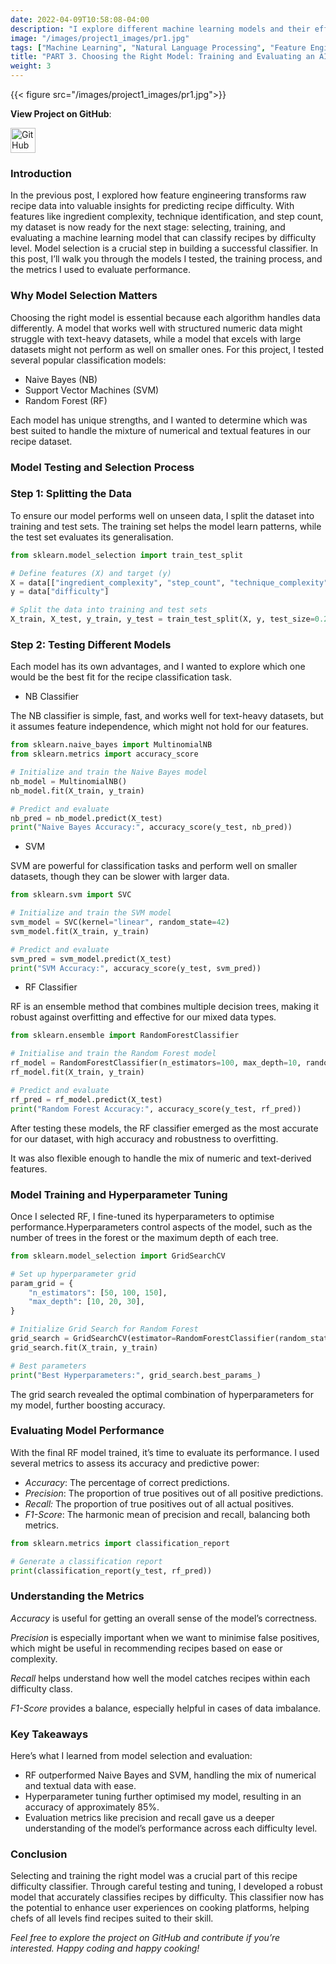 ```yaml
---
date: 2022-04-09T10:58:08-04:00
description: "I explore different machine learning models and their effectiveness in classifying recipe difficulty levels. In this blog, I talk about the process of model selection, hyperparameter tuning, and evaluation metrics, sharing insights into which models performed best and why."
image: "/images/project1_images/pr1.jpg"
tags: ["Machine Learning", "Natural Language Processing", "Feature Engineering", "Recipe Classification", "Random Forest", "AI in Cooking", "LIME Interpretability", "Text Processing", "Python for Machine Learning"]
title: "PART 3. Choosing the Right Model: Training and Evaluating an AI Recipe Difficulty Classifier"
weight: 3
---
```

{{< figure src="/images/project1_images/pr1.jpg">}}


**View Project on GitHub**: 

<a href="https://github.com/drnsmith/AI-Recipe-Classifier" target="_blank">
    <img src="/images/github.png" alt="GitHub" style="width:40px; height:40px; vertical-align: middle;">
  </a>

### Introduction
In the previous post, I explored how feature engineering transforms raw recipe data into valuable insights for predicting recipe difficulty. With features like ingredient complexity, technique identification, and step count, my dataset is now ready for the next stage: selecting, training, and evaluating a machine learning model that can classify recipes by difficulty level. Model selection is a crucial step in building a successful classifier. In this post, I’ll walk you through the models I tested, the training process, and the metrics I used to evaluate performance.

### Why Model Selection Matters
Choosing the right model is essential because each algorithm handles data differently. 
A model that works well with structured numeric data might struggle with text-heavy datasets, while a model that excels with large datasets might not perform as well on smaller ones. For this project, I tested several popular classification models:

- Naive Bayes (NB)
- Support Vector Machines (SVM)
- Random Forest (RF)

Each model has unique strengths, and I wanted to determine which was best suited to handle the mixture of numerical and textual features in our recipe dataset.

### Model Testing and Selection Process
### Step 1: Splitting the Data
To ensure our model performs well on unseen data, I split the dataset into training and test sets. The training set helps the model learn patterns, while the test set evaluates its generalisation.

```python
from sklearn.model_selection import train_test_split

# Define features (X) and target (y)
X = data[["ingredient_complexity", "step_count", "technique_complexity"]]
y = data["difficulty"]

# Split the data into training and test sets
X_train, X_test, y_train, y_test = train_test_split(X, y, test_size=0.2, random_state=42)
```

### Step 2: Testing Different Models
Each model has its own advantages, and I wanted to explore which one would be the best fit for the recipe classification task.

 - NB Classifier

The NB classifier is simple, fast, and works well for text-heavy datasets, but it assumes feature independence, which might not hold for our features.

```python
from sklearn.naive_bayes import MultinomialNB
from sklearn.metrics import accuracy_score

# Initialize and train the Naive Bayes model
nb_model = MultinomialNB()
nb_model.fit(X_train, y_train)

# Predict and evaluate
nb_pred = nb_model.predict(X_test)
print("Naive Bayes Accuracy:", accuracy_score(y_test, nb_pred))
```
 - SVM

SVM are powerful for classification tasks and perform well on smaller datasets, though they can be slower with larger data.

```python
from sklearn.svm import SVC

# Initialize and train the SVM model
svm_model = SVC(kernel="linear", random_state=42)
svm_model.fit(X_train, y_train)

# Predict and evaluate
svm_pred = svm_model.predict(X_test)
print("SVM Accuracy:", accuracy_score(y_test, svm_pred))
```

 - RF Classifier

RF is an ensemble method that combines multiple decision trees, making it robust against overfitting and effective for our mixed data types.

```python
from sklearn.ensemble import RandomForestClassifier

# Initialise and train the Random Forest model
rf_model = RandomForestClassifier(n_estimators=100, max_depth=10, random_state=42)
rf_model.fit(X_train, y_train)

# Predict and evaluate
rf_pred = rf_model.predict(X_test)
print("Random Forest Accuracy:", accuracy_score(y_test, rf_pred))
```
After testing these models, the RF classifier emerged as the most accurate for our dataset, with high accuracy and robustness to overfitting. 

It was also flexible enough to handle the mix of numeric and text-derived features.

### Model Training and Hyperparameter Tuning
Once I selected RF, I fine-tuned its hyperparameters to optimise performance.Hyperparameters control aspects of the model, such as the number of trees in the forest or the maximum depth of each tree.

``` python
from sklearn.model_selection import GridSearchCV

# Set up hyperparameter grid
param_grid = {
    "n_estimators": [50, 100, 150],
    "max_depth": [10, 20, 30],
}

# Initialize Grid Search for Random Forest
grid_search = GridSearchCV(estimator=RandomForestClassifier(random_state=42), param_grid=param_grid, cv=3, scoring="accuracy")
grid_search.fit(X_train, y_train)

# Best parameters
print("Best Hyperparameters:", grid_search.best_params_)
```
The grid search revealed the optimal combination of hyperparameters for my model, further boosting accuracy.

### Evaluating Model Performance
With the final RF model trained, it’s time to evaluate its performance. I used several metrics to assess its accuracy and predictive power:

 - *Accuracy*: The percentage of correct predictions.
 - *Precision*: The proportion of true positives out of all positive predictions.
 - *Recall:* The proportion of true positives out of all actual positives.
 - *F1-Score*: The harmonic mean of precision and recall, balancing both metrics.

```python
from sklearn.metrics import classification_report

# Generate a classification report
print(classification_report(y_test, rf_pred))
```

### Understanding the Metrics
*Accuracy* is useful for getting an overall sense of the model’s correctness.

*Precision* is especially important when we want to minimise false positives, which might be useful in recommending recipes based on ease or complexity.

*Recall* helps understand how well the model catches recipes within each difficulty class.

*F1-Score* provides a balance, especially helpful in cases of data imbalance.

### Key Takeaways
Here’s what I learned from model selection and evaluation:

 - RF outperformed Naive Bayes and SVM, handling the mix of numerical and textual data with ease.
 - Hyperparameter tuning further optimised my model, resulting in an accuracy of approximately 85%.
 - Evaluation metrics like precision and recall gave us a deeper understanding of the model’s performance across each difficulty level.

### Conclusion
Selecting and training the right model was a crucial part of this recipe difficulty classifier. Through careful testing and tuning, I developed a robust model that accurately classifies recipes by difficulty. This classifier now has the potential to enhance user experiences on cooking platforms, helping chefs of all levels find recipes suited to their skill.

*Feel free to explore the project on GitHub and contribute if you’re interested. Happy coding and happy cooking!*


